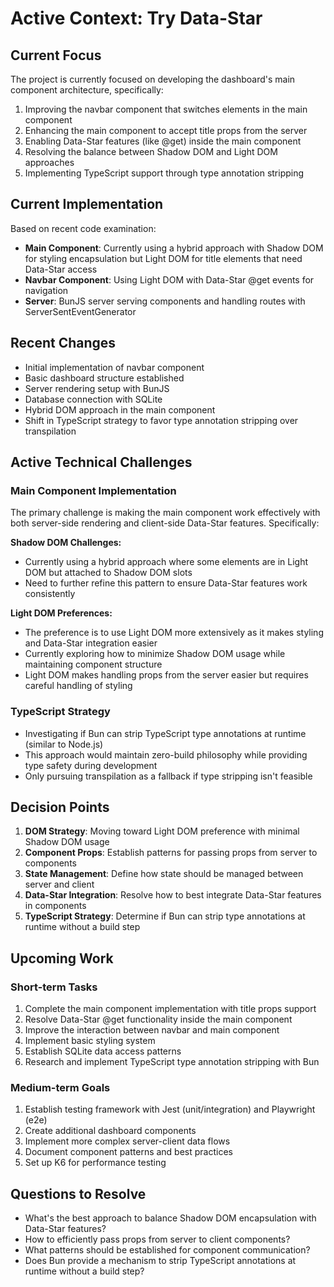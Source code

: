 # Active Context: Try Data-Star

## Current Focus
The project is currently focused on developing the dashboard's main component architecture, specifically:
1. Improving the navbar component that switches elements in the main component
2. Enhancing the main component to accept title props from the server
3. Enabling Data-Star features (like @get) inside the main component
4. Resolving the balance between Shadow DOM and Light DOM approaches
5. Implementing TypeScript support through type annotation stripping

## Current Implementation
Based on recent code examination:

- **Main Component**: Currently using a hybrid approach with Shadow DOM for styling encapsulation but Light DOM for title elements that need Data-Star access
- **Navbar Component**: Using Light DOM with Data-Star @get events for navigation
- **Server**: BunJS server serving components and handling routes with ServerSentEventGenerator

## Recent Changes
- Initial implementation of navbar component
- Basic dashboard structure established
- Server rendering setup with BunJS
- Database connection with SQLite
- Hybrid DOM approach in the main component
- Shift in TypeScript strategy to favor type annotation stripping over transpilation

## Active Technical Challenges

### Main Component Implementation
The primary challenge is making the main component work effectively with both server-side rendering and client-side Data-Star features. Specifically:

**Shadow DOM Challenges:**
- Currently using a hybrid approach where some elements are in Light DOM but attached to Shadow DOM slots
- Need to further refine this pattern to ensure Data-Star features work consistently

**Light DOM Preferences:**
- The preference is to use Light DOM more extensively as it makes styling and Data-Star integration easier
- Currently exploring how to minimize Shadow DOM usage while maintaining component structure
- Light DOM makes handling props from the server easier but requires careful handling of styling

### TypeScript Strategy
- Investigating if Bun can strip TypeScript type annotations at runtime (similar to Node.js)
- This approach would maintain zero-build philosophy while providing type safety during development
- Only pursuing transpilation as a fallback if type stripping isn't feasible

## Decision Points
1. **DOM Strategy**: Moving toward Light DOM preference with minimal Shadow DOM usage
2. **Component Props**: Establish patterns for passing props from server to components
3. **State Management**: Define how state should be managed between server and client
4. **Data-Star Integration**: Resolve how to best integrate Data-Star features in components
5. **TypeScript Strategy**: Determine if Bun can strip type annotations at runtime without a build step

## Upcoming Work

### Short-term Tasks
1. Complete the main component implementation with title props support
2. Resolve Data-Star @get functionality inside the main component
3. Improve the interaction between navbar and main component
4. Implement basic styling system
5. Establish SQLite data access patterns
6. Research and implement TypeScript type annotation stripping with Bun

### Medium-term Goals
1. Establish testing framework with Jest (unit/integration) and Playwright (e2e)
2. Create additional dashboard components
3. Implement more complex server-client data flows
4. Document component patterns and best practices
5. Set up K6 for performance testing

## Questions to Resolve
- What's the best approach to balance Shadow DOM encapsulation with Data-Star features?
- How to efficiently pass props from server to client components?
- What patterns should be established for component communication?
- Does Bun provide a mechanism to strip TypeScript annotations at runtime without a build step? 